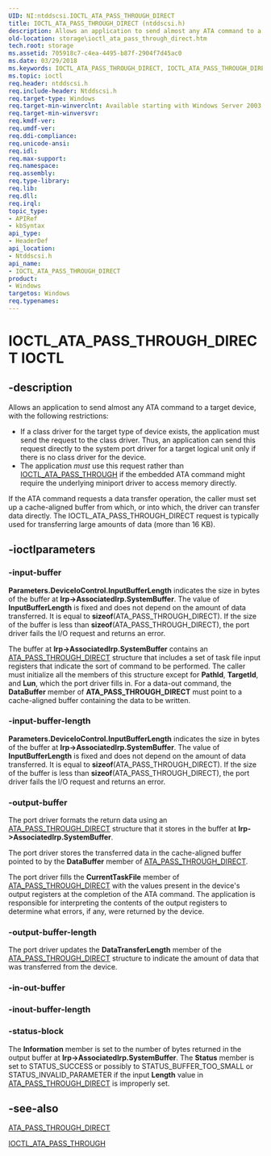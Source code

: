 ```yaml
---
UID: NI:ntddscsi.IOCTL_ATA_PASS_THROUGH_DIRECT
title: IOCTL_ATA_PASS_THROUGH_DIRECT (ntddscsi.h)
description: Allows an application to send almost any ATA command to a target device, with the following restrictions:\_If a class driver for the target type of device exists, the application must send the request to the class driver.
old-location: storage\ioctl_ata_pass_through_direct.htm
tech.root: storage
ms.assetid: 705918c7-c4ea-4495-b87f-2904f7d45ac0
ms.date: 03/29/2018
ms.keywords: IOCTL_ATA_PASS_THROUGH_DIRECT, IOCTL_ATA_PASS_THROUGH_DIRECT control, IOCTL_ATA_PASS_THROUGH_DIRECT control code [Storage Devices], k307_8f1da276-e1bf-405e-8e01-a633b8671d5f.xml, ntddscsi/IOCTL_ATA_PASS_THROUGH_DIRECT, storage.ioctl_ata_pass_through_direct
ms.topic: ioctl
req.header: ntddscsi.h
req.include-header: Ntddscsi.h
req.target-type: Windows
req.target-min-winverclnt: Available starting with Windows Server 2003.
req.target-min-winversvr: 
req.kmdf-ver: 
req.umdf-ver: 
req.ddi-compliance: 
req.unicode-ansi: 
req.idl: 
req.max-support: 
req.namespace: 
req.assembly: 
req.type-library: 
req.lib: 
req.dll: 
req.irql: 
topic_type:
- APIRef
- kbSyntax
api_type:
- HeaderDef
api_location:
- Ntddscsi.h
api_name:
- IOCTL_ATA_PASS_THROUGH_DIRECT
product:
- Windows
targetos: Windows
req.typenames: 
---
```


# IOCTL_ATA_PASS_THROUGH_DIRECT IOCTL


## -description



Allows an application to send almost any ATA command to a target device, with the following restrictions: 

<ul>
<li>
If a class driver for the target type of device exists, the application must send the request to the class driver. Thus, an application can send this request directly to the system port driver for a target logical unit only if there is no class driver for the device. 

</li>
<li>
The application <i>must</i> use this request rather than <a href="https://msdn.microsoft.com/library/windows/hardware/ff559309">IOCTL_ATA_PASS_THROUGH</a> if the embedded ATA command might require the underlying miniport driver to access memory directly. 

</li>
</ul>
If the ATA command requests a data transfer operation, the caller must set up a cache-aligned buffer from which, or into which, the driver can transfer data directly. The IOCTL_ATA_PASS_THROUGH_DIRECT request is typically used for transferring large amounts of data (more than 16 KB).




## -ioctlparameters




### -input-buffer

<b>
       Parameters.DeviceIoControl.InputBufferLength</b> indicates the size in bytes of the buffer at <b>Irp->AssociatedIrp.SystemBuffer</b>. The value of <b>InputBufferLength</b> is fixed and does not depend on the amount of data transferred. It is equal to <b>sizeof</b>(ATA_PASS_THROUGH_DIRECT). If the size of the buffer is less than <b>sizeof</b>(ATA_PASS_THROUGH_DIRECT), the port driver fails the I/O request and returns an error. 

The buffer at <b>Irp->AssociatedIrp.SystemBuffer</b> contains an <a href="https://msdn.microsoft.com/library/windows/hardware/ff551322">ATA_PASS_THROUGH_DIRECT</a> structure that includes a set of task file input registers that indicate the sort of command to be performed. The caller must initialize all the members of this structure except for <b>PathId</b>, <b>TargetId</b>, and <b>Lun</b>, which the port driver fills in. For a data-out command, the <b>DataBuffer</b> member of <b>ATA_PASS_THROUGH_DIRECT</b> must point to a cache-aligned buffer containing the data to be written. 


### -input-buffer-length

<b>
       Parameters.DeviceIoControl.InputBufferLength</b> indicates the size in bytes of the buffer at <b>Irp->AssociatedIrp.SystemBuffer</b>. The value of <b>InputBufferLength</b> is fixed and does not depend on the amount of data transferred. It is equal to <b>sizeof</b>(ATA_PASS_THROUGH_DIRECT). If the size of the buffer is less than <b>sizeof</b>(ATA_PASS_THROUGH_DIRECT), the port driver fails the I/O request and returns an error. 


### -output-buffer

The port driver formats the return data using an <a href="https://msdn.microsoft.com/library/windows/hardware/ff551322">ATA_PASS_THROUGH_DIRECT</a> structure that it stores in the buffer at <b>Irp->AssociatedIrp.SystemBuffer</b>. 

The port driver stores the transferred data in the cache-aligned buffer pointed to by the <b>DataBuffer</b> member of <a href="https://msdn.microsoft.com/library/windows/hardware/ff551322">ATA_PASS_THROUGH_DIRECT</a>.

The port driver fills the <b>CurrentTaskFile</b> member of <a href="https://msdn.microsoft.com/library/windows/hardware/ff551322">ATA_PASS_THROUGH_DIRECT</a> with the values present in the device's output registers at the completion of the ATA command. The application is responsible for interpreting the contents of the output registers to determine what errors, if any, were returned by the device. 


### -output-buffer-length

The port driver updates the <b>DataTransferLength</b> member of the <a href="https://msdn.microsoft.com/library/windows/hardware/ff551322">ATA_PASS_THROUGH_DIRECT</a> structure to indicate the amount of data that was transferred from the device.


### -in-out-buffer








### -inout-buffer-length








### -status-block

The <b>Information</b> member is set to the number of bytes returned in the output buffer at <b>Irp->AssociatedIrp.SystemBuffer</b>. The <b>Status</b> member is set to STATUS_SUCCESS or possibly to STATUS_BUFFER_TOO_SMALL or STATUS_INVALID_PARAMETER if the input <b>Length</b> value in <a href="https://msdn.microsoft.com/library/windows/hardware/ff551322">ATA_PASS_THROUGH_DIRECT</a> is improperly set. 


## -see-also




<a href="https://msdn.microsoft.com/library/windows/hardware/ff551322">ATA_PASS_THROUGH_DIRECT</a>



<a href="https://msdn.microsoft.com/library/windows/hardware/ff559309">IOCTL_ATA_PASS_THROUGH</a>
 

 

